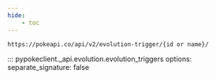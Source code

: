 ```yaml
---
hide:
    - toc
---
```


```console
https://pokeapi.co/api/v2/evolution-trigger/{id or name}/
```

::: pypokeclient._api.evolution.evolution_triggers
    options:
        separate_signature: false
